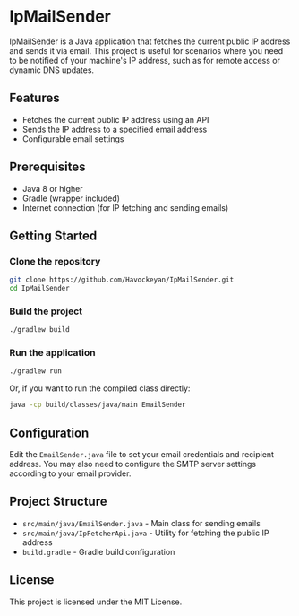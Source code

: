 # IpMailSender

IpMailSender is a Java application that fetches the current public IP address and sends it via email. This project is useful for scenarios where you need to be notified of your machine's IP address, such as for remote access or dynamic DNS updates.

## Features
- Fetches the current public IP address using an API
- Sends the IP address to a specified email address
- Configurable email settings

## Prerequisites
- Java 8 or higher
- Gradle (wrapper included)
- Internet connection (for IP fetching and sending emails)

## Getting Started

### Clone the repository
```sh
git clone https://github.com/Havockeyan/IpMailSender.git
cd IpMailSender
```

### Build the project
```sh
./gradlew build
```

### Run the application
```sh
./gradlew run
```

Or, if you want to run the compiled class directly:
```sh
java -cp build/classes/java/main EmailSender
```

## Configuration
Edit the `EmailSender.java` file to set your email credentials and recipient address. You may also need to configure the SMTP server settings according to your email provider.

## Project Structure
- `src/main/java/EmailSender.java` - Main class for sending emails
- `src/main/java/IpFetcherApi.java` - Utility for fetching the public IP address
- `build.gradle` - Gradle build configuration

## License
This project is licensed under the MIT License.

